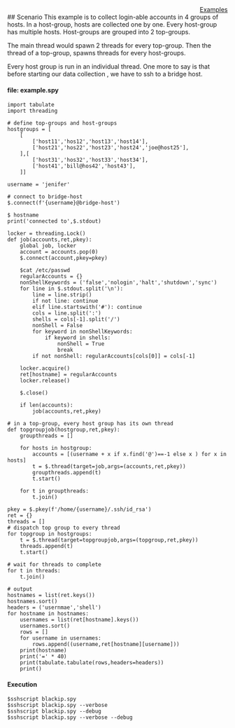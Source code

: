 <div style="text-align:right"><a href="./index">Examples</a></div>
## Scenario
This example is to collect login-able accounts in 4 groups of hosts. In a host-group, hosts are collected one by one. Every host-group has multiple hosts. Host-groups are grouped into 2 top-groups.

The main thread would spawn 2 threads for every top-group. Then the thread of a top-group, spawns threads for every host-groups.

Every host group is run in an individual thread. One more to say is that before starting our data collection , we have to ssh to a bridge host.


#### file: example.spy
```
import tabulate
import threading

# define top-groups and host-groups
hostgroups = [
    [
        ['host11','hos12','host13','host14'],
        ['host21','hos22','host23','host24','joe@host25'],
    ],[
        ['host31','hos32','host33','host34'],
        ['host41','bill@hos42','host43'],
    ]]

username = 'jenifer'

# connect to bridge-host
$.connect(f'{username}@bridge-host')

$ hostname
print('connected to',$.stdout)

locker = threading.Lock()
def job(accounts,ret,pkey):
    global job, locker
    account = accounts.pop(0)
    $.connect(account,pkey=pkey)
    
    $cat /etc/passwd
    regularAccounts = {}
    nonShellKeywords = ('false','nologin','halt','shutdown','sync')
    for line in $.stdout.split('\n'):
        line = line.strip()
        if not line: continue
        elif line.startswith('#'): continue
        cols = line.split(':')
        shells = cols[-1].split('/')
        nonShell = False
        for keyword in nonShellKeywords:
            if keyword in shells:
                nonShell = True
                break
        if not nonShell: regularAccounts[cols[0]] = cols[-1]

    locker.acquire()
    ret[hostname] = regularAccounts
    locker.release()
    
    $.close()
    
    if len(accounts):
        job(accounts,ret,pkey)       

# in a top-group, every host group has its own thread
def topgroupjob(hostgroup,ret,pkey):
    groupthreads = []
    
    for hosts in hostgroup:
        accounts = [(username + x if x.find('@')==-1 else x ) for x in hosts]
        t = $.thread(target=job,args=(accounts,ret,pkey))
        groupthreads.append(t)
        t.start()
        
    for t in groupthreads:
        t.join()

pkey = $.pkey(f'/home/{username}/.ssh/id_rsa')
ret = {}
threads = []
# dispatch top group to every thread
for topgroup in hostgroups:
    t = $.thread(target=topgroupjob,args=(topgroup,ret,pkey))
    threads.append(t)
    t.start()

# wait for threads to complete
for t in threads:
    t.join()

# output
hostnames = list(ret.keys())
hostnames.sort()
headers = ('usernmae','shell')
for hostname in hostnames:
    usernames = list(ret[hostname].keys())
    usernames.sort()
    rows = []
    for username in usernames:
        rows.append((username,ret[hostname][username]))
    print(hostname)
    print('=' * 40)
    print(tabulate.tabulate(rows,headers=headers))
    print()
```


#### Execution
```
$sshscript blackip.spy
$sshscript blackip.spy --verbose
$sshscript blackip.spy --debug
$sshscript blackip.spy --verbose --debug

```
